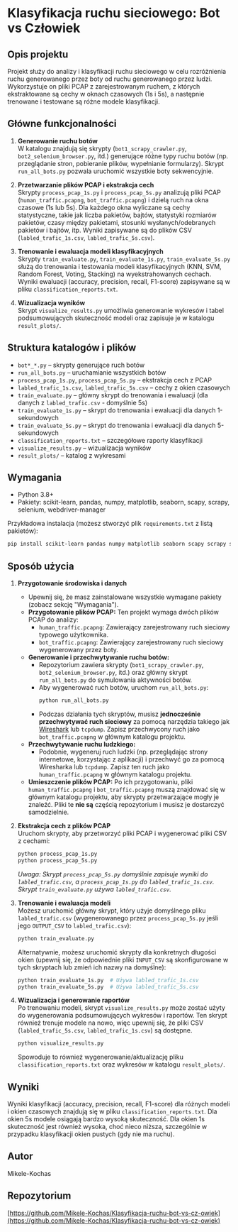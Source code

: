 # Klasyfikacja ruchu sieciowego: Bot vs Człowiek

## Opis projektu

Projekt służy do analizy i klasyfikacji ruchu sieciowego w celu rozróżnienia ruchu generowanego przez boty od ruchu generowanego przez ludzi. Wykorzystuje on pliki PCAP z zarejestrowanym ruchem, z których ekstraktowane są cechy w oknach czasowych (1s i 5s), a następnie trenowane i testowane są różne modele klasyfikacji.

## Główne funkcjonalności

1.  **Generowanie ruchu botów**  
    W katalogu znajdują się skrypty (`bot1_scrapy_crawler.py`, `bot2_selenium_browser.py`, itd.) generujące różne typy ruchu botów (np. przeglądanie stron, pobieranie plików, wypełnianie formularzy). Skrypt `run_all_bots.py` pozwala uruchomić wszystkie boty sekwencyjnie.

2.  **Przetwarzanie plików PCAP i ekstrakcja cech**  
    Skrypty `process_pcap_1s.py` i `process_pcap_5s.py` analizują pliki PCAP (`human_traffic.pcapng`, `bot_traffic.pcapng`) i dzielą ruch na okna czasowe (1s lub 5s). Dla każdego okna wyliczane są cechy statystyczne, takie jak liczba pakietów, bajtów, statystyki rozmiarów pakietów, czasy między pakietami, stosunki wysłanych/odebranych pakietów i bajtów, itp. Wyniki zapisywane są do plików CSV (`labled_trafic_1s.csv`, `labled_trafic_5s.csv`).

3.  **Trenowanie i ewaluacja modeli klasyfikacyjnych**  
    Skrypty `train_evaluate.py`, `train_evaluate_1s.py`, `train_evaluate_5s.py` służą do trenowania i testowania modeli klasyfikacyjnych (KNN, SVM, Random Forest, Voting, Stacking) na wyekstrahowanych cechach. Wyniki ewaluacji (accuracy, precision, recall, F1-score) zapisywane są w pliku `classification_reports.txt`.

4.  **Wizualizacja wyników**  
    Skrypt `visualize_results.py` umożliwia generowanie wykresów i tabel podsumowujących skuteczność modeli oraz zapisuje je w katalogu `result_plots/`.

## Struktura katalogów i plików

-   `bot*_*.py` – skrypty generujące ruch botów
-   `run_all_bots.py` – uruchamianie wszystkich botów
-   `process_pcap_1s.py`, `process_pcap_5s.py` – ekstrakcja cech z PCAP
-   `labled_trafic_1s.csv`, `labled_trafic_5s.csv` – cechy z okien czasowych
-   `train_evaluate.py` – główny skrypt do trenowania i ewaluacji (dla danych z `labled_trafic.csv` - domyślnie 5s)
-   `train_evaluate_1s.py` – skrypt do trenowania i ewaluacji dla danych 1-sekundowych
-   `train_evaluate_5s.py` – skrypt do trenowania i ewaluacji dla danych 5-sekundowych
-   `classification_reports.txt` – szczegółowe raporty klasyfikacji
-   `visualize_results.py` – wizualizacja wyników
-   `result_plots/` – katalog z wykresami

## Wymagania

-   Python 3.8+
-   Pakiety: scikit-learn, pandas, numpy, matplotlib, seaborn, scapy, scrapy, selenium, webdriver-manager

Przykładowa instalacja (możesz stworzyć plik `requirements.txt` z listą pakietów):
```bash
pip install scikit-learn pandas numpy matplotlib seaborn scapy scrapy selenium webdriver-manager
```

## Sposób użycia

1.  **Przygotowanie środowiska i danych**
    *   Upewnij się, że masz zainstalowane wszystkie wymagane pakiety (zobacz sekcję "Wymagania").
    *   **Przygotowanie plików PCAP:** Ten projekt wymaga dwóch plików PCAP do analizy:
        *   `human_traffic.pcapng`: Zawierający zarejestrowany ruch sieciowy typowego użytkownika.
        *   `bot_traffic.pcapng`: Zawierający zarejestrowany ruch sieciowy wygenerowany przez boty.
    *   **Generowanie i przechwytywanie ruchu botów:**
        *   Repozytorium zawiera skrypty (`bot1_scrapy_crawler.py`, `bot2_selenium_browser.py`, itd.) oraz główny skrypt `run_all_bots.py` do symulowania aktywności botów.
        *   Aby wygenerować ruch botów, uruchom `run_all_bots.py`:
            ```bash
            python run_all_bots.py
            ```
        *   Podczas działania tych skryptów, musisz **jednocześnie przechwytywać ruch sieciowy** za pomocą narzędzia takiego jak [Wireshark](https://www.wireshark.org/) lub `tcpdump`. Zapisz przechwycony ruch jako `bot_traffic.pcapng` w głównym katalogu projektu.
    *   **Przechwytywanie ruchu ludzkiego:**
        *   Podobnie, wygeneruj ruch ludzki (np. przeglądając strony internetowe, korzystając z aplikacji) i przechwyć go za pomocą Wiresharka lub `tcpdump`. Zapisz ten ruch jako `human_traffic.pcapng` w głównym katalogu projektu.
    *   **Umieszczenie plików PCAP:** Po ich przygotowaniu, pliki `human_traffic.pcapng` i `bot_traffic.pcapng` muszą znajdować się w głównym katalogu projektu, aby skrypty przetwarzające mogły je znaleźć. Pliki te **nie są** częścią repozytorium i musisz je dostarczyć samodzielnie.

2.  **Ekstrakcja cech z plików PCAP**  
    Uruchom skrypty, aby przetworzyć pliki PCAP i wygenerować pliki CSV z cechami:
    ```bash
    python process_pcap_1s.py
    python process_pcap_5s.py
    ```
    *Uwaga: Skrypt `process_pcap_5s.py` domyślnie zapisuje wyniki do `labled_trafic.csv`, a `process_pcap_1s.py` do `labled_trafic_1s.csv`. Skrypt `train_evaluate.py` używa `labled_trafic.csv`.*

3.  **Trenowanie i ewaluacja modeli**  
    Możesz uruchomić główny skrypt, który użyje domyślnego pliku `labled_trafic.csv` (wygenerowanego przez `process_pcap_5s.py` jeśli jego `OUTPUT_CSV` to `labled_trafic.csv`):
    ```bash
    python train_evaluate.py 
    ```
    Alternatywnie, możesz uruchomić skrypty dla konkretnych długości okien (upewnij się, że odpowiednie pliki `INPUT_CSV` są skonfigurowane w tych skryptach lub zmień ich nazwy na domyślne):
    ```bash
    python train_evaluate_1s.py  # Używa labled_trafic_1s.csv
    python train_evaluate_5s.py  # Używa labled_trafic_5s.csv
    ```

4.  **Wizualizacja i generowanie raportów**  
    Po trenowaniu modeli, skrypt `visualize_results.py` może zostać użyty do wygenerowania podsumowujących wykresów i raportów. Ten skrypt również trenuje modele na nowo, więc upewnij się, że pliki CSV (`labled_trafic_5s.csv`, `labled_trafic_1s.csv`) są dostępne.
    ```bash
    python visualize_results.py
    ```
    Spowoduje to również wygenerowanie/aktualizację pliku `classification_reports.txt` oraz wykresów w katalogu `result_plots/`.

## Wyniki

Wyniki klasyfikacji (accuracy, precision, recall, F1-score) dla różnych modeli i okien czasowych znajdują się w pliku `classification_reports.txt`. Dla okien 5s modele osiągają bardzo wysoką skuteczność. Dla okien 1s skuteczność jest również wysoka, choć nieco niższa, szczególnie w przypadku klasyfikacji okien pustych (gdy nie ma ruchu).

## Autor

Mikele-Kochas

## Repozytorium

[https://github.com/Mikele-Kochas/Klasyfikacja-ruchu-bot-vs-cz-owiek](https://github.com/Mikele-Kochas/Klasyfikacja-ruchu-bot-vs-cz-owiek) 